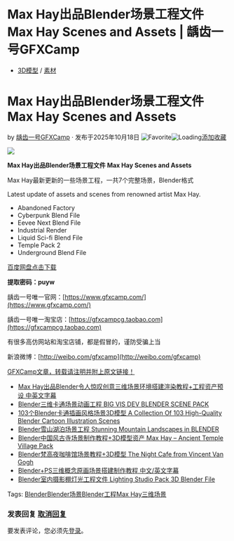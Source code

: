 # Max Hay出品Blender场景工程文件 Max Hay Scenes and Assets | 龋齿一号GFXCamp

-   [3D模型](https://www.gfxcamp.com/category/footage/3d-model/) / [素材](https://www.gfxcamp.com/category/footage/)

# Max Hay出品Blender场景工程文件 Max Hay Scenes and Assets

by [龋齿一号GFXCamp](https://www.gfxcamp.com/author/gfxcamp/ "文章作者 龋齿一号GFXCamp") · 发布于2025年10月18日 ![Favorite](https://www.gfxcamp.com/wp-content/plugins/wp-favorite-posts/img/star.png "Favorite")![Loading](https://www.gfxcamp.com/wp-content/plugins/wp-favorite-posts/img/loading.gif "Loading")[添加收藏](?wpfpaction=add&postid=130104 "添加收藏")

![](https://www.gfxcamp.com/wp-content/uploads/2025/10/Max-Hay-Scenes-and-Assets.jpg)

**Max Hay出品Blender场景工程文件 Max Hay Scenes and Assets**

Max Hay最新更新的一些场景工程，一共7个完整场景，Blender格式

Latest update of assets and scenes from renowned artist Max Hay.

-   Abandoned Factory
-   Cyberpunk Blend File
-   Eevee Next Blend File
-   Industrial Render
-   Liquid Sci-fi Blend File
-   Temple Pack 2
-   Underground Blend File

[百度网盘点击下载](https://pan.baidu.com/s/1UqoVzgdL40q3I5jooWPJ4Q?pwd=puyw)

**提取密码：puyw**

龋齿一号唯一官网：[https://www.gfxcamp.com/](https://www.gfxcamp.com/)

龋齿一号唯一淘宝店：[https://gfxcampcg.taobao.com](https://gfxcampcg.taobao.com)

有很多高仿网站和淘宝店铺，都是假冒的，谨防受骗上当

新浪微博：[http://weibo.com/gfxcamp](http://weibo.com/gfxcamp)

[GFXCamp文章，转载请注明并附上原文链接！](https://www.gfxcamp.com)

-   [![Max Hay出品Blender令人惊叹创意三维场景环境搭建渲染教程+工程资产预设 中英文字幕](data:image/gif;base64,R0lGODlhAQABAIAAAAAAAP///yH5BAEAAAAALAAAAAABAAEAAAIBRAA7)](https://www.gfxcamp.com/learn-to-create-jaw-dropping-renders-max-hay/)[Max Hay出品Blender令人惊叹创意三维场景环境搭建渲染教程+工程资产预设 中英文字幕](https://www.gfxcamp.com/learn-to-create-jaw-dropping-renders-max-hay/)
-   [![Blender三维卡通场景动画工程 BIG VIS DEV BLENDER SCENE PACK](data:image/gif;base64,R0lGODlhAQABAIAAAAAAAP///yH5BAEAAAAALAAAAAABAAEAAAIBRAA7)](https://www.gfxcamp.com/big-vis-dev-blender-scene-pack/)[Blender三维卡通场景动画工程 BIG VIS DEV BLENDER SCENE PACK](https://www.gfxcamp.com/big-vis-dev-blender-scene-pack/)
-   [![103个Blender卡通插画风格场景3D模型 A Collection Of 103 High-Quality Blender Cartoon Illustration Scenes](data:image/gif;base64,R0lGODlhAQABAIAAAAAAAP///yH5BAEAAAAALAAAAAABAAEAAAIBRAA7)](https://www.gfxcamp.com/high-quality-blender-cartoon-illustration-scenes/)[103个Blender卡通插画风格场景3D模型 A Collection Of 103 High-Quality Blender Cartoon Illustration Scenes](https://www.gfxcamp.com/high-quality-blender-cartoon-illustration-scenes/)
-   [![Blender雪山湖泊场景工程 Stunning Mountain Landscapes in BLENDER](data:image/gif;base64,R0lGODlhAQABAIAAAAAAAP///yH5BAEAAAAALAAAAAABAAEAAAIBRAA7)](https://www.gfxcamp.com/stunning-mountain-landscapes-in-blender/)[Blender雪山湖泊场景工程 Stunning Mountain Landscapes in BLENDER](https://www.gfxcamp.com/stunning-mountain-landscapes-in-blender/)
-   [![Blender中国风古寺场景制作教程+3D模型资产 Max Hay – Ancient Temple Village Pack](data:image/gif;base64,R0lGODlhAQABAIAAAAAAAP///yH5BAEAAAAALAAAAAABAAEAAAIBRAA7)](https://www.gfxcamp.com/ancient-temple-village-pack/)[Blender中国风古寺场景制作教程+3D模型资产 Max Hay – Ancient Temple Village Pack](https://www.gfxcamp.com/ancient-temple-village-pack/)
-   [![Blender梵高夜咖啡馆场景教程+3D模型 The Night Cafe from Vincent Van Gogh](data:image/gif;base64,R0lGODlhAQABAIAAAAAAAP///yH5BAEAAAAALAAAAAABAAEAAAIBRAA7)](https://www.gfxcamp.com/the-night-cafe-from-vincent-van-gogh/)[Blender梵高夜咖啡馆场景教程+3D模型 The Night Cafe from Vincent Van Gogh](https://www.gfxcamp.com/the-night-cafe-from-vincent-van-gogh/)
-   [![Blender+PS三维概念原画场景搭建制作教程 中文/英文字幕](data:image/gif;base64,R0lGODlhAQABAIAAAAAAAP///yH5BAEAAAAALAAAAAABAAEAAAIBRAA7)](https://www.gfxcamp.com/world-building-using-blender-photoshop/)[Blender+PS三维概念原画场景搭建制作教程 中文/英文字幕](https://www.gfxcamp.com/world-building-using-blender-photoshop/)
-   [![Blender室内摄影棚灯光工程文件 Lighting Studio Pack 3D Blender File](data:image/gif;base64,R0lGODlhAQABAIAAAAAAAP///yH5BAEAAAAALAAAAAABAAEAAAIBRAA7)](https://www.gfxcamp.com/lighting-studio-pack-3d-blender-file/)[Blender室内摄影棚灯光工程文件 Lighting Studio Pack 3D Blender File](https://www.gfxcamp.com/lighting-studio-pack-3d-blender-file/)

[](javascript:void\(0\); "微博")[](javascript:void\(0\); "微信")[](javascript:void\(0\); "QQ")[](javascript:void\(0\); "QQ空间")

Tags: [Blender](https://www.gfxcamp.com/tag/blender/)[Blender场景](https://www.gfxcamp.com/tag/blender%e5%9c%ba%e6%99%af/)[Blender工程](https://www.gfxcamp.com/tag/blender%e5%b7%a5%e7%a8%8b/)[Max Hay](https://www.gfxcamp.com/tag/max-hay/)[三维场景](https://www.gfxcamp.com/tag/%e4%b8%89%e7%bb%b4%e5%9c%ba%e6%99%af/)

### 发表回复 [取消回复](/max-hay-scenes-and-assets/#respond)

要发表评论，您必须先[登录](https://www.gfxcamp.com/wp-login.php?redirect_to=https%3A%2F%2Fwww.gfxcamp.com%2Fmax-hay-scenes-and-assets%2F)。